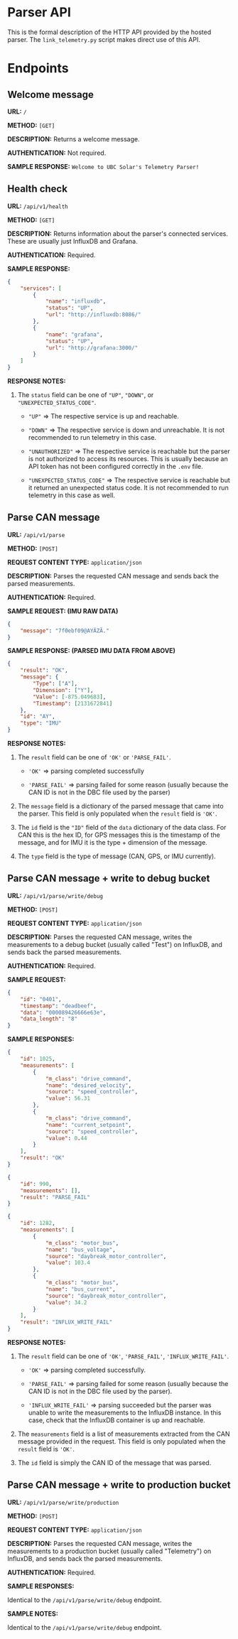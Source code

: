 # Parser API

This is the formal description of the HTTP API provided by the hosted parser. The `link_telemetry.py` script makes direct use of this API.

# Endpoints

## Welcome message

**URL:** `/`

**METHOD:** `[GET]`

**DESCRIPTION:** Returns a welcome message.

**AUTHENTICATION:** Not required.

**SAMPLE RESPONSE:** `Welcome to UBC Solar's Telemetry Parser!`

## Health check

**URL:** `/api/v1/health`

**METHOD:** `[GET]`

**DESCRIPTION:** Returns information about the parser's connected services. These are usually just InfluxDB and Grafana.

**AUTHENTICATION:** Required.

**SAMPLE RESPONSE:**

```json
{
    "services": [
        {
            "name": "influxdb",
            "status": "UP",
            "url": "http://influxdb:8086/"
        },
        {
            "name": "grafana",
            "status": "UP",
            "url": "http://grafana:3000/"
        }
    ]
}
```

**RESPONSE NOTES:**

1. The `status` field can be one of `"UP"`, `"DOWN"`, or `"UNEXPECTED_STATUS_CODE"`.

    - `"UP"` => The respective service is up and reachable.

    - `"DOWN"` => The respective service is down and unreachable. It is not recommended to run telemetry in this case.

    - `"UNAUTHORIZED"` => The respective service is reachable but the parser is not authorized to access its resources. This is usually because an API token has not been configured correctly in the `.env` file.

    - `"UNEXPECTED_STATUS_CODE"` => The respective service is reachable but it returned an unexpected status code. It is not recommended to run telemetry in this case as well.

## Parse CAN message

**URL:** `/api/v1/parse`

**METHOD:** `[POST]`

**REQUEST CONTENT TYPE:** `application/json`

**DESCRIPTION:** Parses the requested CAN message and sends back the parsed measurements.

**AUTHENTICATION:** Required.

**SAMPLE REQUEST: (IMU RAW DATA)**

```json
{
    "message": "7f0ebf09@AYÄZÃ."
}
```

**SAMPLE RESPONSE: (PARSED IMU DATA FROM ABOVE)**

```json
{
    "result": "OK",
    "message": {
        "Type": ["A"],
        "Dimension": ["Y"],
        "Value": [-875.049683],
        "Timestamp": [2131672841]
    },
    "id": "AY",
    "type": "IMU"
}
```

**RESPONSE NOTES:**

1. The `result` field can be one of `'OK'` or `'PARSE_FAIL'`.

    - `'OK'` => parsing completed successfully

    - `'PARSE_FAIL'` => parsing failed for some reason (usually because the CAN ID is not in the DBC file used by the parser)

2. The `message` field is a dictionary of the parsed message that came into the parser. This field is only populated when the `result` field is `'OK'`.

3. The `id` field is the `"ID"` field of the `data` dictionary of the data class. For CAN this is the hex ID, for GPS messages this is the timestamp of the message, and for IMU it is the type + dimension of the message.

4. The `type` field is the type of message (CAN, GPS, or IMU currently).

## Parse CAN message + write to debug bucket

**URL:** `/api/v1/parse/write/debug`

**METHOD:** `[POST]`

**REQUEST CONTENT TYPE:** `application/json`

**DESCRIPTION:** Parses the requested CAN message, writes the measurements to a debug bucket (usually called "Test") on InfluxDB, and sends back the parsed measurements.

**AUTHENTICATION:** Required.

**SAMPLE REQUEST:**

```json
{
    "id": "0401",
    "timestamp": "deadbeef",
    "data": "000089426666e63e",
    "data_length": "8"
}
```

**SAMPLE RESPONSES:**

```json
{
    "id": 1025,
    "measurements": [
        {
            "m_class": "drive_command",
            "name": "desired_velocity",
            "source": "speed_controller",
            "value": 56.31
        },
        {
            "m_class": "drive_command",
            "name": "current_setpoint",
            "source": "speed_controller",
            "value": 0.44
        }
    ],
    "result": "OK"
}
```

```json
{
    "id": 990,
    "measurements": [],
    "result": "PARSE_FAIL"
}
```

```json
{
    "id": 1282,
    "measurements": [
        {
            "m_class": "motor_bus",
            "name": "bus_voltage",
            "source": "daybreak_motor_controller",
            "value": 103.4
        },
        {
            "m_class": "motor_bus",
            "name": "bus_current",
            "source": "daybreak_motor_controller",
            "value": 34.2
        }
    ],
    "result": "INFLUX_WRITE_FAIL"
}
```

**RESPONSE NOTES:**

1. The `result` field can be one of `'OK'`, `'PARSE_FAIL'`, `'INFLUX_WRITE_FAIL'`.

    - `'OK'` => parsing completed successfully.

    - `'PARSE_FAIL'` => parsing failed for some reason (usually because the CAN ID is not in the DBC file used by the parser).

    - `'INFLUX_WRITE_FAIL'` => parsing succeeded but the parser was unable to write the measurements to the InfluxDB instance. In this case, check that the InfluxDB container is up and reachable.

2. The `measurements` field is a list of measurements extracted from the CAN message provided in the request. This field is only populated when the `result` field is `'OK'`.

3. The `id` field is simply the CAN ID of the message that was parsed.

## Parse CAN message + write to production bucket

**URL:** `/api/v1/parse/write/production`

**METHOD:** `[POST]`

**REQUEST CONTENT TYPE:** `application/json`

**DESCRIPTION:** Parses the requested CAN message, writes the measurements to a production bucket (usually called "Telemetry") on InfluxDB, and sends back the parsed measurements.

**AUTHENTICATION:** Required.

**SAMPLE RESPONSES:**

Identical to the `/api/v1/parse/write/debug` endpoint.

**SAMPLE NOTES:**

Identical to the `/api/v1/parse/write/debug` endpoint.
